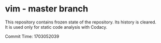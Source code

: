 # vim - master branch

This repository contains frozen state of the repository.
Its history is cleared. It is used only for static code
analysis with Codacy.

Commit Time: 1703052039